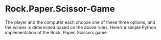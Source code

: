 # Rock.Paper.Scissor-Game
The player and the computer each choose one of these three options, and the winner is determined based on the above rules.  Here’s a simple Python implementation of the Rock, Paper, Scissors game
